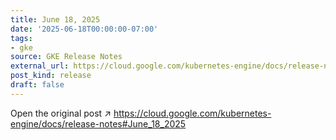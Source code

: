 ```yaml
---
title: June 18, 2025
date: '2025-06-18T00:00:00-07:00'
tags:
- gke
source: GKE Release Notes
external_url: https://cloud.google.com/kubernetes-engine/docs/release-notes#June_18_2025
post_kind: release
draft: false
---
```

Open the original post ↗ https://cloud.google.com/kubernetes-engine/docs/release-notes#June_18_2025
